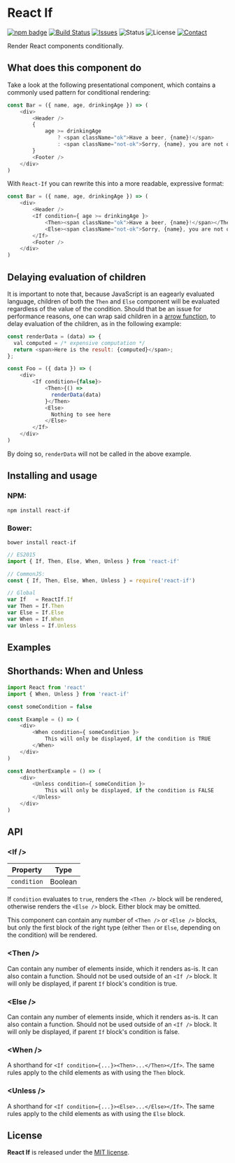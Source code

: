 
# React If

[![npm badge](http://img.shields.io/npm/v/react-if.svg)](https://www.npmjs.com/package/react-if)
[![Build Status](https://travis-ci.org/romac/react-if.svg?branch=master&style=flat)](https://travis-ci.org/romac/react-if)
[![Issues](http://img.shields.io/github/issues/romac/react-if.svg?style=flat)](https://github.com/romac/react-if/issues)
![Status](https://img.shields.io/badge/status-inactive-lightgray.svg?style=flat)
![License](https://img.shields.io/badge/license-mit-brightgreen.svg?style=flat)
[![Contact](https://img.shields.io/badge/contact-@__romac-blue.svg?style=flat)](https://twitter.com/_romac)

Render React components conditionally.

## What does this component do

Take a look at the following presentational component, which contains a commonly used pattern for conditional rendering:

```javascript
const Bar = ({ name, age, drinkingAge }) => (
    <div>
        <Header />
        {
            age >= drinkingAge
                ? <span className="ok">Have a beer, {name}!</span>
                : <span className="not-ok">Sorry, {name}, you are not old enough.</span>
        }
        <Footer />
    </div>
)
```

With `React-If` you can rewrite this into a more readable, expressive format:

```javascript
const Bar = ({ name, age, drinkingAge }) => (
    <div>
        <Header />
        <If condition={ age >= drinkingAge }>
            <Then><span className="ok">Have a beer, {name}!</span></Then>
            <Else><span className="not-ok">Sorry, {name}, you are not old enough.</span></Else>
        </If>
        <Footer />
    </div>
)
```

## Delaying evaluation of children

It is important to note that, because JavaScript is an eagearly evaluated language, children of both the `Then` and `Else` component will be evaluated regardless of the value of the condition. Should that be an issue for performance reasons, one can wrap said children in a [arrow function](https://developer.mozilla.org/en-US/docs/Web/JavaScript/Reference/Functions/Arrow_functions), to delay evaluation of the children, as in the following example:


```javascript
const renderData = (data) => {
  val computed = /* expensive computation */
  return <span>Here is the result: {computed}</span>;
};

const Foo = ({ data }) => (
    <div>
        <If condition={false}>
            <Then>{() =>
              renderData(data)
            }</Then>
            <Else>
              Nothing to see here
            </Else>
        </If>
    </div>
)
```

By doing so, `renderData` will not be called in the above example.

## Installing and usage

### NPM:

`npm install react-if`

### Bower:

`bower install react-if`

```javascript
// ES2015
import { If, Then, Else, When, Unless } from 'react-if'

// CommonJS:
const { If, Then, Else, When, Unless } = require('react-if')

// Global
var If   = ReactIf.If
var Then = If.Then
var Else = If.Else
var When = If.When
var Unless = If.Unless
```

## Examples

## Shorthands: When and Unless

```javascript
import React from 'react'
import { When, Unless } from 'react-if'

const someCondition = false

const Example = () => (
    <div>
        <When condition={ someCondition }>
            This will only be displayed, if the condition is TRUE
        </When>
    </div>
)

const AnotherExample = () => (
    <div>
        <Unless condition={ someCondition }>
            This will only be displayed, if the condition is FALSE
        </Unless>
    </div>
)
```

## API

### &lt;If /&gt;

| Property      | Type    |
| ------------- | ------- |
| `condition`   | Boolean |

If `condition` evaluates to `true`, renders the `<Then />` block will be rendered, otherwise renders the `<Else />` block. Either block may be omitted.

This component can contain any number of `<Then />` or `<Else />` blocks, but only the first block of the right type (either `Then` or `Else`, depending on the condition) will be rendered.

### &lt;Then /&gt;

Can contain any number of elements inside, which it renders as-is. It can also contain a function. Should not be used outside of an `<If />` block. It will only be displayed, if parent `If` block's condition is true.

### &lt;Else /&gt;

Can contain any number of elements inside, which it renders as-is. It can also contain a function. Should not be used outside of an `<If />` block. It will only be displayed, if parent `If` block's condition is false.

### &lt;When /&gt;

A shorthand for `<If condition={...}><Then>...</Then></If>`. The same rules apply to the child elements as with using the `Then` block.

### &lt;Unless /&gt;

A shorthand for `<If condition={...}><Else>...</Else></If>`. The same rules apply to the child elements as with using the `Else` block.

## License

**React If** is released under the [MIT license](http://romac.mit-license.org).

